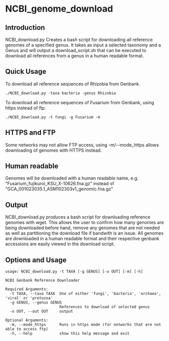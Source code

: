 # NCBI_genome_download
## Introduction
NCBI_download.py Creates a bash script for downloading all reference genomes of a specified genus. It takes as input a selected taxonomy and a Genus and will output a download_script.sh that can be executed to download all references from a genus in a human readable format.

## Quick Usage
To download all reference sequences of Rhizobia from Genbank.

`./NCBI_download.py -taxa bacteria -genus Rhizobia`

To download all reference sequences of Fusarium from Genbank, using https instead of ftp.

`./NCBI_download.py -t fungi -g Fusarium -m`

## HTTPS and FTP
Some networks may not allow FTP access, using -m/--mode_https allows downloading of genomes with HTTPS instead.

## Human readable
Genomes will be downloaded with a human readable name, e.g. "Fusarium_fujikuroi_KSU_X-10626.fna.gz" instead of "GCA_001023035.1_ASM102303v1_genomic.fna.gz"

## Output
NCBI_download.py produces a bash script for downloading reference genomes with wget. This allows the user to confirm how many genomes are being downloaded before hand, remove any genomes that are not needed as well as partitioning the download file if bandwith is an issue. All genomes are downloaded in a human readable format and their respective genbank accessions are easily viewed in the download script.

## Options and Usage
```
usage: NCBI_download.py -t TAXA [-g GENUS] [-o OUT] [-m] [-h]

NCBI Genbank Reference Downloader 

Required Arguments:
  -t TAXA, --taxa TAXA  One of either 'fungi', 'bacteria', 'archaea', 'viral' or 'protozoa'
  -g GENUS, --genus GENUS
                        References to download of selected genus
  -o OUT, --out OUT     output

Optional Arguments:
  -m, --mode_https      Runs in https mode (for networks that are not able to access ftp)
  -h, --help            show this help message and exit
```
